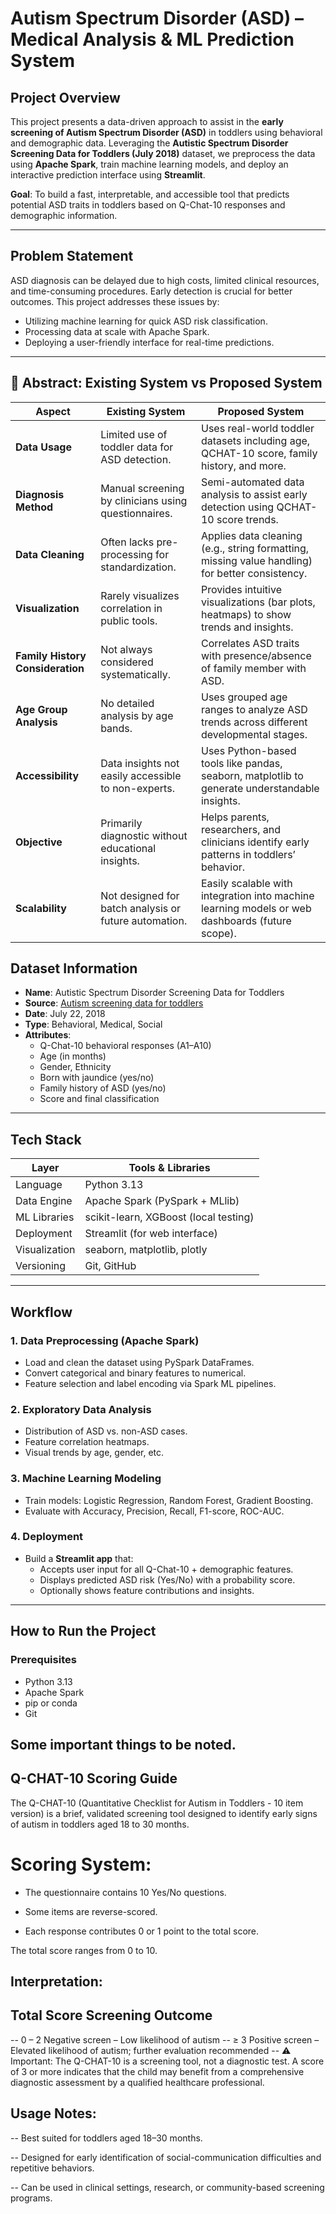 # Autism Spectrum Disorder (ASD) – Medical Analysis & ML Prediction System

## Project Overview

This project presents a data-driven approach to assist in the **early screening of Autism Spectrum Disorder (ASD)** in toddlers using behavioral and demographic data. Leveraging the **Autistic Spectrum Disorder Screening Data for Toddlers (July 2018)** dataset, we preprocess the data using **Apache Spark**, train machine learning models, and deploy an interactive prediction interface using **Streamlit**.

**Goal**: To build a fast, interpretable, and accessible tool that predicts potential ASD traits in toddlers based on Q-Chat-10 responses and demographic information.

---

##  Problem Statement

ASD diagnosis can be delayed due to high costs, limited clinical resources, and time-consuming procedures. Early detection is crucial for better outcomes. This project addresses these issues by:

- Utilizing machine learning for quick ASD risk classification.
- Processing data at scale with Apache Spark.
- Deploying a user-friendly interface for real-time predictions.

---
## 📄 Abstract: Existing System vs Proposed System

| **Aspect**                         | **Existing System**                                                                 | **Proposed System**                                                                                      |
|-----------------------------------|-------------------------------------------------------------------------------------|-----------------------------------------------------------------------------------------------------------|
| **Data Usage**                    | Limited use of toddler data for ASD detection.                                      | Uses real-world toddler datasets including age, QCHAT-10 score, family history, and more.                |
| **Diagnosis Method**              | Manual screening by clinicians using questionnaires.                                | Semi-automated data analysis to assist early detection using QCHAT-10 score trends.                      |
| **Data Cleaning**                 | Often lacks pre-processing for standardization.                                     | Applies data cleaning (e.g., string formatting, missing value handling) for better consistency.          |
| **Visualization**                 | Rarely visualizes correlation in public tools.                                      | Provides intuitive visualizations (bar plots, heatmaps) to show trends and insights.                     |
| **Family History Consideration**  | Not always considered systematically.                                               | Correlates ASD traits with presence/absence of family member with ASD.                                   |
| **Age Group Analysis**            | No detailed analysis by age bands.                                                  | Uses grouped age ranges to analyze ASD trends across different developmental stages.                     |
| **Accessibility**                 | Data insights not easily accessible to non-experts.                                 | Uses Python-based tools like pandas, seaborn, matplotlib to generate understandable insights.            |
| **Objective**                     | Primarily diagnostic without educational insights.                                  | Helps parents, researchers, and clinicians identify early patterns in toddlers’ behavior.                |
| **Scalability**                   | Not designed for batch analysis or future automation.                               | Easily scalable with integration into machine learning models or web dashboards (future scope).          |

## Dataset Information

- **Name**: Autistic Spectrum Disorder Screening Data for Toddlers
- **Source**: [Autism screening data for toddlers](https://www.kaggle.com/datasets/fabdelja/autism-screening-for-toddlers?resource=download)
- **Date**: July 22, 2018
- **Type**: Behavioral, Medical, Social
- **Attributes**:
  - Q-Chat-10 behavioral responses (A1–A10)
  - Age (in months)
  - Gender, Ethnicity
  - Born with jaundice (yes/no)
  - Family history of ASD (yes/no)
  - Score and final classification
---

##  Tech Stack

| Layer        | Tools & Libraries                      |
|--------------|----------------------------------------|
| Language     | Python 3.13                            |
| Data Engine  | Apache Spark (PySpark + MLlib)         |
| ML Libraries | scikit-learn, XGBoost (local testing)  |
| Deployment   | Streamlit (for web interface)          |
| Visualization| seaborn, matplotlib, plotly            |
| Versioning   | Git, GitHub                            |

---

##  Workflow

### 1. Data Preprocessing (Apache Spark)
- Load and clean the dataset using PySpark DataFrames.
- Convert categorical and binary features to numerical.
- Feature selection and label encoding via Spark ML pipelines.

### 2. Exploratory Data Analysis
- Distribution of ASD vs. non-ASD cases.
- Feature correlation heatmaps.
- Visual trends by age, gender, etc.

### 3. Machine Learning Modeling
- Train models: Logistic Regression, Random Forest, Gradient Boosting.
- Evaluate with Accuracy, Precision, Recall, F1-score, ROC-AUC.

### 4. Deployment
- Build a **Streamlit app** that:
  - Accepts user input for all Q-Chat-10 + demographic features.
  - Displays predicted ASD risk (Yes/No) with a probability score.
  - Optionally shows feature contributions and insights.

---

## How to Run the Project

###  Prerequisites
- Python 3.13
- Apache Spark
- pip or conda
- Git

## Some important things to be noted.
## Q-CHAT-10 Scoring Guide
The Q-CHAT-10 (Quantitative Checklist for Autism in Toddlers - 10 item version) is a brief, validated screening tool designed to identify early signs of autism in toddlers aged 18 to 30 months.

# Scoring System:
- The questionnaire contains 10 Yes/No questions.
- Some items are reverse-scored.

- Each response contributes 0 or 1 point to the total score.

The total score ranges from 0 to 10.

## Interpretation:
## Total Score	Screening Outcome
-- 0 – 2	Negative screen – Low likelihood of autism
-- ≥ 3	Positive screen – Elevated likelihood of autism; further evaluation recommended
-- ⚠️ Important: The Q-CHAT-10 is a screening tool, not a diagnostic test. A score of 3 or more indicates that the child may benefit from a comprehensive diagnostic assessment by a qualified healthcare professional.

## Usage Notes:
-- Best suited for toddlers aged 18–30 months.

-- Designed for early identification of social-communication difficulties and repetitive behaviors.

-- Can be used in clinical settings, research, or community-based screening programs.

